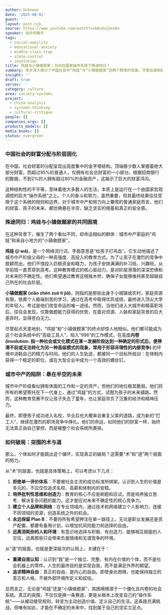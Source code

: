 ```yaml
---
author: Unknown
date: '2025-08-01'
guest: ''
layout: post.njk
source: https://www.youtube.com/watch?v=AALHvZym16w
speaker: 徒步的騎手
tags:
  - social-mobility
  - educational-anxiety
  - middle-class-trap
  - state-control
  - involution
title: 鸡娃与小镇做题家：为何在国家操作系统下殊途同归？
summary: 本文深入探讨了中国社会中“鸡娃”与“小镇做题家”这两个群体的现象。尽管出身和路径截然不同，他们却往往陷入相似的困境——成为一个由国家主导的、高度内卷的社会系统中的“高级打工人”。文章分析了这种殊途同归背后的结构性原因，即个人的人生程序运行在国家设定的“操作系统”之上，并探讨了城市中产阶级财富、子女教育和未来都悬于半空的焦虑。最后，文章提出了个体寻求突围破局的可能路径与策略。
insight: ''
draft: true
series: ''
category: culture
area: society-systems
project:
  - china-analysis
  - systems-thinking
  - cultural-critique
people: []
companies_orgs: []
products_models: []
media_books: []
status: evergreen
---
```


### 中国社会的财富分配与阶层固化

在中国，社会财富的分配呈现出高度集中的金字塔结构。顶端极少数人掌握着绝大部分财富，而超过95%的普通人，仅拥有社会总财富的一小部分。根据招商银行的数据，不到2%的人拥有超过80%的金融资产，这揭示了巨大的财富鸿沟。

这种结构性的不平等，意味着绝大多数人的生活，本质上是运行在一个由国家宏观调控的巨大“操作系统”之上。个人的奋斗和努力，虽然重要，但其最终结果往往受限于这个系统的规则和边界。对于城市中产和努力向上攀爬的普通家庭而言，他们的财富、孩子的未来，都仿佛悬在半空，缺乏坚实的根基和真正的安全感。

### 殊途同归：鸡娃与小镇做题家的共同困境

在这种背景下，催生了两个看似不同，却命运相似的群体：城市中产家庭的“鸡娃”和来自小地方的“小镇做题家”。

**鸡娃 (jī wá)**，是一个网络流行词，字面意思是“给孩子打鸡血”。它生动地描述了城市中产阶级父母的一种高强度、高投入的教育方式。为了让孩子在激烈的竞争中脱颖而出，他们不惜投入巨额资金和精力，为孩子安排满满的补习班、兴趣班，从学前班一直贯穿到高考。这种教育模式的核心驱动力，是对阶层滑落的深深恐惧和对未来的不确定性。他们希望通过教育这根独木桥，确保子女能够维持甚至超越自己所在的社会阶层。

**小镇做题家 (xiǎo zhèn zuò tí jiā)**，则指的是那些出身于小城镇或农村，家庭资源有限，依靠个人极端刻苦的学习，通过在高考中取得优异成绩，最终进入顶尖大学的年轻人。考试是他们改变命运的唯一途径。然而，当他们进入大城市和精英职场后，往往会发现，仅靠做题能力获得的优势，在面对资源、人脉和家庭背景的巨大差异时，显得苍白无力。

尽管起点天差地别，“鸡娃”和“小镇做题家”的终点却惊人地相似。他们都可能成为这个社会系统中的“高级工具人”，陷入“996”的工作模式，在高度**内卷 (involution: 指一种社会或文化模式在某一发展阶段达到一种确定的形式后，便停滞不前或无法转化为另一种高级模式的现象，常用于形容非理性的内部竞争)** 的环境中消耗自己的精力与时间。他们的人生轨迹，都被同一个目标所规训：在体制内获得一个稳定的职位，或在大型企业中成为一个高效的螺丝钉。

### 城市中产的陷阱：悬在半空的未来

城市中产阶级看似拥有体面的工作和一定的资产，但他们的地位极其脆弱。他们将所有的希望寄托在下一代身上，通过“鸡娃”的方式，试图为孩子的未来铺路。然而，这种教育竞赛不仅让孩子失去了童年，也让家庭背负了沉重的经济和精神压力。

最终，即便孩子成功进入名校，毕业后也大概率会重复父辈的道路，成为新的“打工人”，继续在激烈的职场竞争中挣扎。他们的命运，如同他们的财富一样，始终无法真正由自己掌控，而是被整个社会系统所裹挟。

### 如何破局：突围的术与道

那么，个体如何才能跳出这个循环，实现真正的破局？这需要“术”和“道”两个层面的努力。

从“术”的层面，也就是具体策略上，可以考虑以下几点：

1.  **拒绝单一评价体系**：不要被社会主流的成功标准所绑架。认识到人生的价值是多元的，不应仅仅追求名校、高薪和体制内的安稳。
2.  **培养批判性思维和创造力**：教育的核心不应是刷题和应试，而是培养独立思考、解决复杂问题的能力。这才是应对未来不确定性的核心竞争力。
3.  **建立个人品牌和网络**：在专业领域内，通过技术和网络建立个人影响力，连接不同领域的资源，创造系统之外的机会。
4.  **永远保留 Plan B**：不要将所有希望押注在单一路径上。无论是职业发展还是资产配置，都要有备用计划，以增加抗风险能力和选择的自由。
5.  **远离消耗你的人和环境**：有意识地选择与积极、有创造力、能够相互赋能的人交往，远离那些只会带来负面情绪和无谓竞争的环境。

从“道”的层面，也就是更深层次的认知上，关键在于：

*   **重建自我认知**：认识到“我”是一个独立、完整、有内在价值的个体，而不是社会机器上的零件。人生的最终目的是实现自我，而不是满足外界的期望。
*   **追求精神自由**：真正的自由，是内心的自由。即使身处困境，也能保持独立的意志和人格，不被外部环境所定义和奴役。

总而言之，无论是“鸡娃”还是“小镇做题家”，其困境根源于一个僵化且内卷的社会系统。真正的突围，不仅仅是换一条赛道，更是从根本上改变自己的“操作系统”——从被动接受规则，转变为主动创造价值、定义自己的生活。这条路充满挑战，但唯有如此，才能在不确定的未来中，找到属于自己的坚实立足点。
